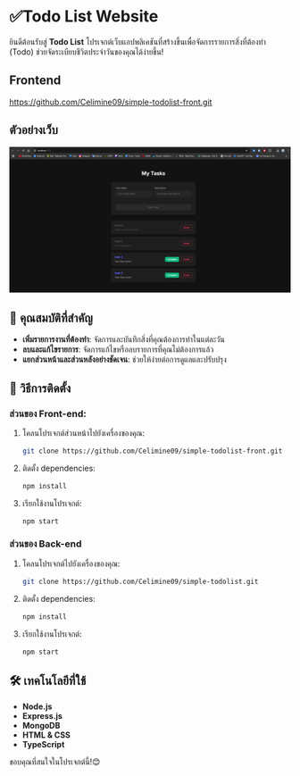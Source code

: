 # ✅Todo List Website

ยินดีต้อนรับสู่ **Todo List** โปรเจกต์เว็บแอปพลิเคชันที่สร้างขึ้นเพื่อจัดการรายการสิ่งที่ต้องทำ (Todo) ช่วยจัดระเบียบชีวิตประจำวันของคุณได้ง่ายขึ้น!

## Frontend
https://github.com/Celimine09/simple-todolist-front.git

## ตัวอย่างเว็บ
![Preview](./example.png)


## 📌 คุณสมบัติที่สำคัญ

- **เพิ่มรายการงานที่ต้องทำ**: จัดการและบันทึกสิ่งที่คุณต้องการทำในแต่ละวัน
- **ลบและแก้ไขรายการ**: จัดการแก้ไขหรือลบรายการที่คุณไม่ต้องการแล้ว
- **แยกส่วนหน้าและส่วนหลังอย่างชัดเจน**: ช่วยให้ง่ายต่อการดูแลและปรับปรุง

## 🚀 วิธีการติดตั้ง

### ส่วนของ Front-end:

1. โคลนโปรเจกต์ส่วนหน้าไปยังเครื่องของคุณ:

   ```bash
   git clone https://github.com/Celimine09/simple-todolist-front.git 
   ```

2. ติดตั้ง dependencies:

   ```bash
   npm install
   ```

3. เรียกใช้งานโปรเจกต์:

   ```bash
   npm start
   ```

### ส่วนของ Back-end

1. โคลนโปรเจกต์ไปยังเครื่องของคุณ:

   ```bash
   git clone https://github.com/Celimine09/simple-todolist.git 
   ```

2. ติดตั้ง dependencies:

   ```bash
   npm install
   ```

3. เรียกใช้งานโปรเจกต์:

   ```bash
   npm start
   ```

## 🛠️ เทคโนโลยีที่ใช้

- **Node.js**
- **Express.js**
- **MongoDB**
- **HTML & CSS**
- **TypeScript**

ขอบคุณที่สนใจในโปรเจกต์นี้!😊

